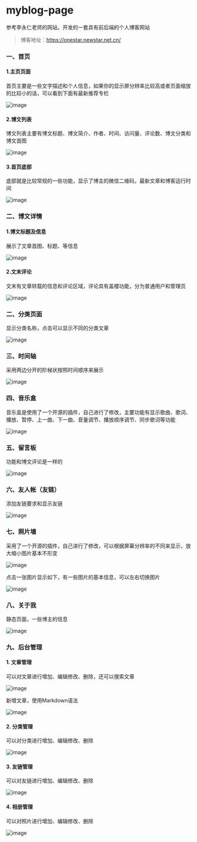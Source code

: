 # myblog-page
参考李永仁老师的网站，开发的一套具有前后端的个人博客网站
> 博客地址：https://onestar.newstar.net.cn/

### 一、首页
#### 1.主页页面
首页主要是一些文字描述和个人信息，如果你的显示屏分辨率比较高或者页面缩放的比较小的话，可以看到下面有最新推荐专栏

![image](https://note.youdao.com/yws/api/personal/file/60B33D91711A43FE959F7F28A9659F76?method=download&shareKey=b5d766a5244fdfa627bdf499b137bed4)

#### 2.博文列表
博文列表主要有博文标题、博文简介、作者、时间、访问量、评论数、博文分类和博文首图

![image](https://note.youdao.com/yws/api/personal/file/D0404995EE6C49E09FE176CFFD2DAF58?method=download&shareKey=20bee916c5be03205a21739f146d4817)

#### 3.首页底部
底部就是比较常规的一些功能，显示了博主的微信二维码，最新文章和博客运行时间

![image](https://note.youdao.com/yws/api/personal/file/C380C6520CD340F9A758E054316EF250?method=download&shareKey=670909c933f17adc2715b7851d2f8fe1)

### 二、博文详情
#### 1.博文标题及信息
展示了文章首图、标题、等信息

![image](https://note.youdao.com/yws/api/personal/file/AABA6EDBD9484E3480EE8EE75FA2D443?method=download&shareKey=37a62291f0e52c864734c7709e30076d)

#### 2.文末评论
文末有文章转载的信息和评论区域，评论具有盖楼功能，分为普通用户和管理员

![image](https://note.youdao.com/yws/api/personal/file/BC9677860AB347B5BACBAEC93EE5FA03?method=download&shareKey=106c7bb0251521b2153acf654a473be9)

### 二、分类页面
显示分类名称，点击可以显示不同的分类文章

![image](https://note.youdao.com/yws/api/personal/file/42B5353361184B25B8A3352CF16D8027?method=download&shareKey=d4f35e3c4ff903628dd54d4164480b8c)

### 三、时间轴
采用两边分开的阶梯状按照时间顺序来展示

![image](https://note.youdao.com/yws/api/personal/file/5B2C5A5EEF4449CD8910C50F7F52FACE?method=download&shareKey=25c2fe38311b205d2656a7bfdcc387ff)

### 四、音乐盒
音乐盒是使用了一个开源的插件，自己进行了修改，主要功能有显示歌曲、歌词、播放、暂停、上一曲、下一曲、音量调节、播放顺序调节、同步歌词等功能

![image](https://note.youdao.com/yws/api/personal/file/934F3DD146E14CB1911E8AB875EC32F1?method=download&shareKey=a9dc02ef5706f15ec8048aaed52d176f)

### 五、留言板
功能和博文评论是一样的

![image](https://note.youdao.com/yws/api/personal/file/4C76525F66704EACB03EAF1B6502B3FE?method=download&shareKey=2d64712f4351d91865a039104d08b7f9)

### 六、友人帐（友链）
添加友链要求和显示友链

![image](https://note.youdao.com/yws/api/personal/file/01925A84C4254C2183EB19D434B3A304?method=download&shareKey=aa8b1a2801a5d276c34bb9976be4a100)

### 七、照片墙
采用了一个开源的插件，自己进行了修改，可以根据屏幕分辨率的不同来显示，放大缩小图片基本不形变

![image](https://note.youdao.com/yws/api/personal/file/76EB1AE35F924B07955B6CEB22AA4B6A?method=download&shareKey=b9c3d2e4085188d1e835c60456daf85b)

点击一张图片显示如下，有一些图片的基本信息，可以左右切换图片

![image](https://note.youdao.com/yws/api/personal/file/9B1C7DBD764447CC9EAF2970A80E22C5?method=download&shareKey=33b9993d7810a457b1faf6e191ffad01)

### 八、关于我
静态页面，一些博主的信息

![image](https://note.youdao.com/yws/api/personal/file/AA32D383DBC04474AE00FCE762AD7F72?method=download&shareKey=170ca3d94809833a4883d50a1adbe7ac)

### 九、后台管理
#### 1. 文章管理
可以对文章进行增加、编辑修改、删除，还可以搜索文章

![image](https://note.youdao.com/yws/api/personal/file/C00F78914B2D4E698D27FD2446F83A51?method=download&shareKey=901a5f839995c112bbaa640e193ef4a9)

新增文章，使用Markdown语法

![image](https://note.youdao.com/yws/api/personal/file/3C43A350FB6B4997BFA8512EE550F08D?method=download&shareKey=c1c8d7d8f3401370f0926ff418cea9a4)

#### 2. 分类管理
可以对分类进行增加、编辑修改、删除

![image](https://note.youdao.com/yws/api/personal/file/FC203A1B5DD64029805278A188308658?method=download&shareKey=df2e23230e2ed9096ce04ea04bc30022)


#### 3. 友链管理
可以对友链进行增加、编辑修改、删除

![image](https://note.youdao.com/yws/api/personal/file/9C9F070DC1F54EF5A85BD7AC1CAFAFA8?method=download&shareKey=28f50104c75455a54b60550c08c1e418)


#### 4. 相册管理
可以对照片进行增加、编辑修改、删除

![image](https://note.youdao.com/yws/api/personal/file/EFCD0C864386461A91CF3CBDB4B3B557?method=download&shareKey=8fe0a0ea570b72f6da15cd0de32c3109)

